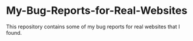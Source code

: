 # My-Bug-Reports-for-Real-Websites
This repository contains some of my bug reports for real websites that I found.
